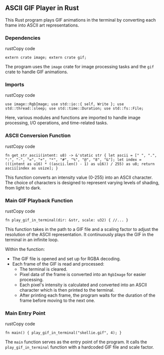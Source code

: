 ## ASCII GIF Player in Rust

This Rust program plays GIF animations in the terminal by converting each frame into ASCII art representations.

### Dependencies

rustCopy code

`extern crate image;
extern crate gif;` 

The program uses the `image` crate for image processing tasks and the `gif` crate to handle GIF animations.

### Imports

rustCopy code

`use image::RgbImage;
use std::io::{ self, Write };
use std::thread::sleep;
use std::time::Duration;
use std::fs::File;` 

Here, various modules and functions are imported to handle image processing, I/O operations, and time-related tasks.

### ASCII Conversion Function

rustCopy code

`fn get_str_ascii(intent: u8) -> &'static str {
    let ascii = [" ", ".", ":", "-", "=", "+", "*", "#", "%", "@", "8", "&"];
    let index = (((intent as u16) * ((ascii.len() - 1) as u16)) / 255) as u8;
    return ascii[index as usize];
}` 

This function converts an intensity value (0-255) into an ASCII character. The choice of characters is designed to represent varying levels of shading, from light to dark.

### Main GIF Playback Function

rustCopy code

`fn play_gif_in_terminal(dir: &str, scale: u32) {
    //...
}` 

This function takes in the path to a GIF file and a scaling factor to adjust the resolution of the ASCII representation. It continuously plays the GIF in the terminal in an infinite loop.

Within the function:

-   The GIF file is opened and set up for RGBA decoding.
-   Each frame of the GIF is read and processed:
    -   The terminal is cleared.
    -   Pixel data of the frame is converted into an `RgbImage` for easier processing.
    -   Each pixel's intensity is calculated and converted into an ASCII character which is then printed to the terminal.
    -   After printing each frame, the program waits for the duration of the frame before moving to the next one.

### Main Entry Point

rustCopy code

`fn main() {
    play_gif_in_terminal("skellie.gif", 4);
}` 

The `main` function serves as the entry point of the program. It calls the `play_gif_in_terminal` function with a hardcoded GIF file and scale factor.